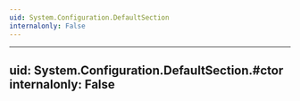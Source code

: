 ```yaml
---
uid: System.Configuration.DefaultSection
internalonly: False
---
```


---
uid: System.Configuration.DefaultSection.#ctor
internalonly: False
---
